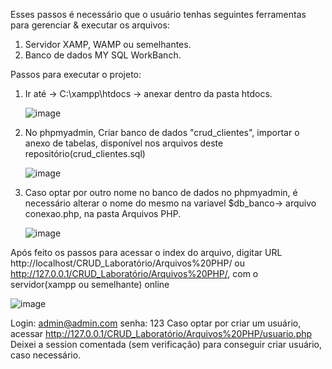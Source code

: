 Esses passos é necessário que o usuário tenhas seguintes ferramentas para gerenciar & executar os arquivos:
1. Servidor XAMP, WAMP ou semelhantes.
2. Banco de dados MY SQL WorkBanch.

Passos para executar o projeto:
1. Ir até -> C:\xampp\htdocs -> anexar dentro da pasta htdocs.

   ![image](https://github.com/Guilherme-Santt/CRUD-PHP-Sist.-Laboratorial/assets/133061692/c05caf50-0747-4154-a1a5-bca59e6dbc3f)

3. No phpmyadmin, Criar banco de dados "crud_clientes", importar o anexo de tabelas, disponível nos arquivos deste repositório(crud_clientes.sql)
   
   ![image](https://github.com/Guilherme-Santt/CRUD-PHP-Sist.-Laboratorial/assets/133061692/05676a16-5ccb-4068-97a4-9d64a1bf16b2)

5. Caso optar por outro nome no banco de dados no phpmyadmin, é necessário alterar o nome do mesmo na variavel $db_banco-> arquivo conexao.php, na pasta Arquivos PHP.
   
   ![image](https://github.com/Guilherme-Santt/CRUD-PHP-Sist.-Laboratorial/assets/133061692/ef68fd44-038c-454a-9388-1ecd2d90b7e5)


Após feito os passos para acessar o index do arquivo, digitar URL http://localhost/CRUD_Laboratório/Arquivos%20PHP/ ou http://127.0.0.1/CRUD_Laboratório/Arquivos%20PHP/, com o servidor(xampp ou semelhante) online 

![image](https://github.com/Guilherme-Santt/CRUD-PHP-Sist.-Laboratorial/assets/133061692/cda7ee79-cd82-481b-82a9-ce63b7f4cb4d)

Login: admin@admin.com
senha: 123
Caso optar por criar um usuário, acessar http://127.0.0.1/CRUD_Laboratório/Arquivos%20PHP/usuario.php
Deixei a session comentada (sem verificação) para conseguir criar usuário, caso necessário.

